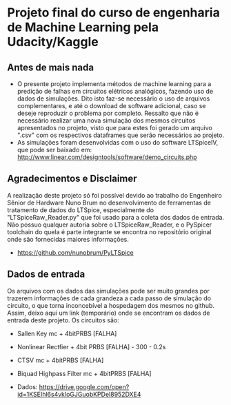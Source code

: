 # Projeto final do curso de engenharia de Machine Learning pela Udacity/Kaggle

## Antes de mais nada
* O presente projeto implementa métodos de machine learning para a predição de falhas em circuitos elétricos analógicos, fazendo uso de dados de simulações. Dito isto faz-se necessário o uso de arquivos complementares, e até o download de software adicional, caso se deseje reproduzir o problema por completo.
Ressalto que não é necessário realizar uma nova simulação dos mesmos circuitos apresentados no projeto, visto que para estes foi gerado um arquivo ".csv" com os respectivos dataframes que serão necessários ao projeto.
* As simulações foram desenvolvidas com o uso do software LTSpiceIV, que pode ser baixado em: http://www.linear.com/designtools/software/demo_circuits.php

## Agradecimentos e Disclaimer
A realização deste projeto só foi possível devido ao trabalho do Engenheiro Sênior de Hardware Nuno Brum no desenvolvimento de ferramentas de tratamento de dados do LTSpice, especialmente do "LTSpiceRaw_Reader.py" que foi usado para a coleta dos dados de entrada.
Não possuo qualquer autoria sobre o LTSpiceRaw_Reader, e o PySpicer toolchain do quela é parte integrante se encontra no repositório original onde são fornecidas maiores informações.
* https://github.com/nunobrum/PyLTSpice

## Dados de entrada
Os arquivos com os dados das simulações pode ser muito grandes por trazerem informações de cada grandeza a cada passo de simulação do circuito, o que torna inconcebível a hospedagem dos mesmos no github. Assim, deixo aqui um link (temporário) onde se encontram os dados de entrada deste projeto.
Os circuitos são:
* Sallen Key mc + 4bitPRBS [FALHA]
* Nonlinear Rectfier + 4bit PRBS [FALHA] - 300 - 0.2s
* CTSV mc + 4bitPRBS [FALHA]
* Biquad Highpass Filter mc + 4bitPRBS [FALHA]

* Dados: https://drive.google.com/open?id=1KSEIhl6s4vkloGJGuobKPDel8952DXE4
